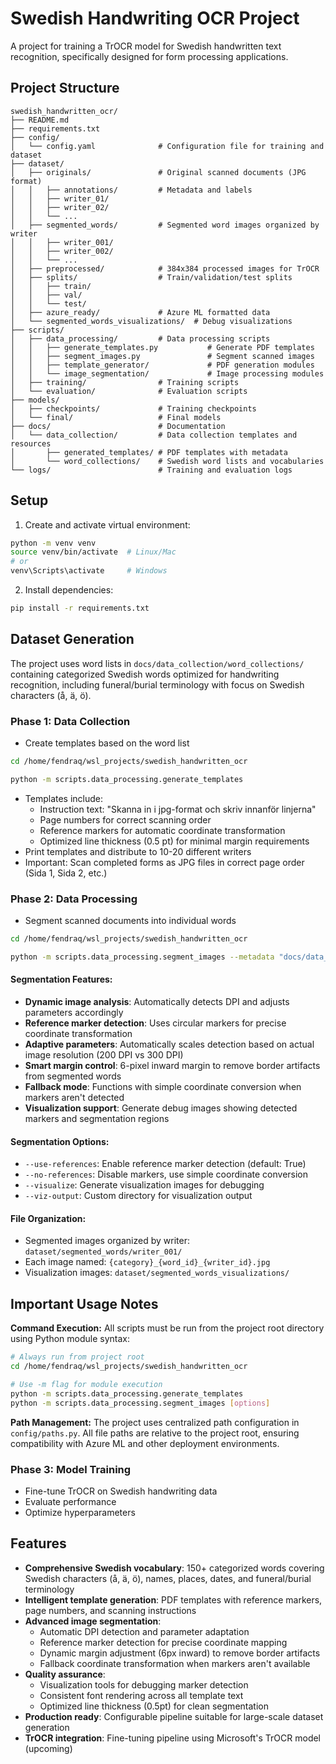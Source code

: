 # Swedish Handwriting OCR Project

A project for training a TrOCR model for Swedish handwritten text recognition, specifically designed for form processing applications.

## Project Structure

```
swedish_handwritten_ocr/
├── README.md
├── requirements.txt
├── config/
│   └── config.yaml              # Configuration file for training and dataset
├── dataset/
│   ├── originals/               # Original scanned documents (JPG format)
│   │   ├── annotations/         # Metadata and labels
│   │   ├── writer_01/
│   │   ├── writer_02/
│   │   └── ...
│   ├── segmented_words/         # Segmented word images organized by writer
│   │   ├── writer_001/
│   │   ├── writer_002/
│   │   └── ...
│   ├── preprocessed/            # 384x384 processed images for TrOCR
│   ├── splits/                  # Train/validation/test splits
│   │   ├── train/
│   │   ├── val/
│   │   └── test/
│   ├── azure_ready/             # Azure ML formatted data
│   └── segmented_words_visualizations/  # Debug visualizations
├── scripts/
│   ├── data_processing/         # Data processing scripts
│   │   ├── generate_templates.py           # Generate PDF templates
│   │   ├── segment_images.py               # Segment scanned images
│   │   ├── template_generator/             # PDF generation modules
│   │   └── image_segmentation/             # Image processing modules
│   ├── training/                # Training scripts
│   └── evaluation/              # Evaluation scripts
├── models/
│   ├── checkpoints/             # Training checkpoints
│   └── final/                   # Final models
├── docs/                        # Documentation
│   └── data_collection/         # Data collection templates and resources
│       ├── generated_templates/ # PDF templates with metadata
│       └── word_collections/    # Swedish word lists and vocabularies
└── logs/                        # Training and evaluation logs
```

## Setup

1. Create and activate virtual environment:
```bash
python -m venv venv
source venv/bin/activate  # Linux/Mac
# or
venv\Scripts\activate     # Windows
```

2. Install dependencies:
```bash
pip install -r requirements.txt
```

## Dataset Generation

The project uses word lists in `docs/data_collection/word_collections/` containing categorized Swedish words optimized for handwriting recognition, including funeral/burial terminology with focus on Swedish characters (å, ä, ö).

### Phase 1: Data Collection
- Create templates based on the word list
```bash
cd /home/fendraq/wsl_projects/swedish_handwritten_ocr

python -m scripts.data_processing.generate_templates
```
- Templates include:
    - Instruction text: "Skanna in i jpg-format och skriv innanför linjerna"
    - Page numbers for correct scanning order
    - Reference markers for automatic coordinate transformation
    - Optimized line thickness (0.5 pt) for minimal margin requirements
- Print templates and distribute to 10-20 different writers
- Important: Scan completed forms as JPG files in correct page order (Sida 1, Sida 2, etc.)

### Phase 2: Data Processing
- Segment scanned documents into individual words
```bash
cd /home/fendraq/wsl_projects/swedish_handwritten_ocr

python -m scripts.data_processing.segment_images --metadata "docs/data_collection/generated_templates/complete_template_metadata.json" --images "dataset/originals/writer_001" --output "dataset/segmented_words" --writer-id "writer_001" --visualize
```
#### Segmentation Features:
- **Dynamic image analysis**: Automatically detects DPI and adjusts parameters accordingly
- **Reference marker detection**: Uses circular markers for precise coordinate transformation
- **Adaptive parameters**: Automatically scales detection based on actual image resolution (200 DPI vs 300 DPI)
- **Smart margin control**: 6-pixel inward margin to remove border artifacts from segmented words
- **Fallback mode**: Functions with simple coordinate conversion when markers aren't detected
- **Visualization support**: Generate debug images showing detected markers and segmentation regions

#### Segmentation Options:
- `--use-references`: Enable reference marker detection (default: True)
- `--no-references`: Disable markers, use simple coordinate conversion
- `--visualize`: Generate visualization images for debugging
- `--viz-output`: Custom directory for visualization output

#### File Organization:
- Segmented images organized by writer: `dataset/segmented_words/writer_001/`
- Each image named: `{category}_{word_id}_{writer_id}.jpg`
- Visualization images: `dataset/segmented_words_visualizations/`

## Important Usage Notes

**Command Execution:**
All scripts must be run from the project root directory using Python module syntax:

```bash
# Always run from project root
cd /home/fendraq/wsl_projects/swedish_handwritten_ocr

# Use -m flag for module execution
python -m scripts.data_processing.generate_templates
python -m scripts.data_processing.segment_images [options]
```

**Path Management:**
The project uses centralized path configuration in `config/paths.py`. All file paths are relative to the project root, ensuring compatibility with Azure ML and other deployment environments.

### Phase 3: Model Training
- Fine-tune TrOCR on Swedish handwriting data
- Evaluate performance  
- Optimize hyperparameters

## Features

- **Comprehensive Swedish vocabulary**: 150+ categorized words covering Swedish characters (å, ä, ö), names, places, dates, and funeral/burial terminology
- **Intelligent template generation**: PDF templates with reference markers, page numbers, and scanning instructions
- **Advanced image segmentation**: 
  - Automatic DPI detection and parameter adaptation
  - Reference marker detection for precise coordinate mapping
  - Dynamic margin adjustment (6px inward) to remove border artifacts
  - Fallback coordinate transformation when markers aren't available
- **Quality assurance**:
  - Visualization tools for debugging marker detection
  - Consistent font rendering across all template text
  - Optimized line thickness (0.5pt) for clean segmentation
- **Production ready**: Configurable pipeline suitable for large-scale dataset generation
- **TrOCR integration**: Fine-tuning pipeline using Microsoft's TrOCR model (upcoming)
